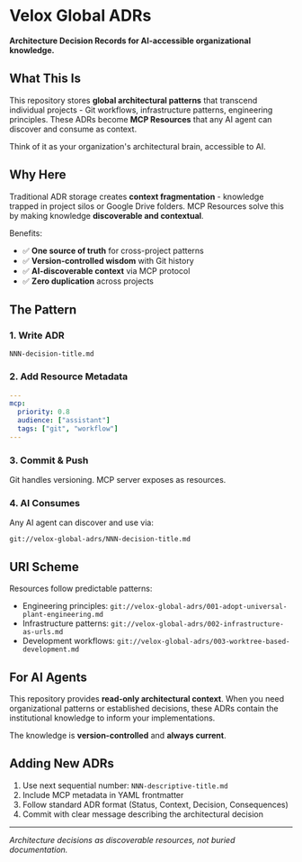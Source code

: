# Velox Global ADRs

**Architecture Decision Records for AI-accessible organizational knowledge.**

## What This Is

This repository stores **global architectural patterns** that transcend individual projects - Git workflows, infrastructure patterns, engineering principles. These ADRs become **MCP Resources** that any AI agent can discover and consume as context.

Think of it as your organization's architectural brain, accessible to AI.

## Why Here

Traditional ADR storage creates **context fragmentation** - knowledge trapped in project silos or Google Drive folders. MCP Resources solve this by making knowledge **discoverable and contextual**.

Benefits:
- ✅ **One source of truth** for cross-project patterns  
- ✅ **Version-controlled wisdom** with Git history
- ✅ **AI-discoverable context** via MCP protocol
- ✅ **Zero duplication** across projects

## The Pattern

### 1. Write ADR
```
NNN-decision-title.md
```

### 2. Add Resource Metadata  
```yaml
---
mcp:
  priority: 0.8
  audience: ["assistant"] 
  tags: ["git", "workflow"]
---
```

### 3. Commit & Push
Git handles versioning. MCP server exposes as resources.

### 4. AI Consumes
Any AI agent can discover and use via:
```
git://velox-global-adrs/NNN-decision-title.md
```

## URI Scheme

Resources follow predictable patterns:
- Engineering principles: `git://velox-global-adrs/001-adopt-universal-plant-engineering.md`
- Infrastructure patterns: `git://velox-global-adrs/002-infrastructure-as-urls.md`
- Development workflows: `git://velox-global-adrs/003-worktree-based-development.md`

## For AI Agents

This repository provides **read-only architectural context**. When you need organizational patterns or established decisions, these ADRs contain the institutional knowledge to inform your implementations.

The knowledge is **version-controlled** and **always current**.

## Adding New ADRs

1. Use next sequential number: `NNN-descriptive-title.md`
2. Include MCP metadata in YAML frontmatter
3. Follow standard ADR format (Status, Context, Decision, Consequences)
4. Commit with clear message describing the architectural decision

---

*Architecture decisions as discoverable resources, not buried documentation.*